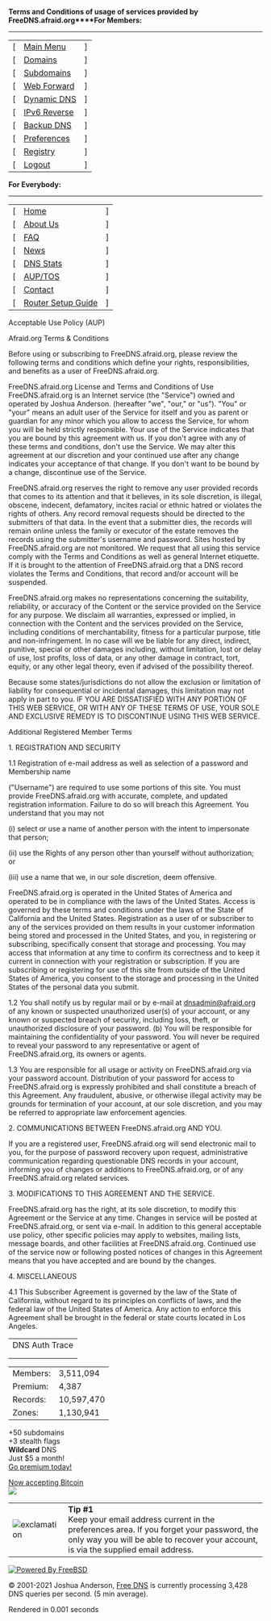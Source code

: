 **Terms and Conditions of usage of services provided by FreeDNS.afraid.org****For Members:**

* * *

|     |     |     |
| --- | --- | --- |
| \[  | [Main Menu](http://freedns.afraid.org/menu/) | \]  |
| \[  | [Domains](http://freedns.afraid.org/domain/) | \]  |
| \[  | [Subdomains](http://freedns.afraid.org/subdomain/) | \]  |
| \[  | [Web Forward](http://freedns.afraid.org/redirect/) | \]  |
| \[  | [Dynamic DNS](http://freedns.afraid.org/dynamic/) | \]  |
| \[  | [IPv6 Reverse](http://freedns.afraid.org/reverse/) | \]  |
| \[  | [Backup DNS](http://freedns.afraid.org/secondary/) | \]  |
| \[  | [Preferences](http://freedns.afraid.org/profile/) | \]  |
| \[  | [Registry](http://freedns.afraid.org/domain/registry/) | \]  |
| \[  | [Logout](http://freedns.afraid.org/logout/) | \]  |

  
  
**For Everybody:**

* * *

|     |     |     |
| --- | --- | --- |
| \[  | [Home](http://freedns.afraid.org/) | \]  |
| \[  | [About Us](http://freedns.afraid.org/about-us/) | \]  |
| \[  | [FAQ](http://freedns.afraid.org/faq/) | \]  |
| \[  | [News](http://freedns.afraid.org/news/) | \]  |
| \[  | [DNS Stats](http://freedns.afraid.org/stats/) | \]  |
| \[  | [AUP/TOS](http://freedns.afraid.org/signup/aup/) | \]  |
| \[  | [Contact](http://freedns.afraid.org/contact/) | \]  |
| \[  | [Router Setup Guide](http://freedns.afraid.org/guide/dd-wrt/) | \]  |

  
  
  

Acceptable Use Policy (AUP)  
  
Afraid.org Terms & Conditions  
  
Before using or subscribing to FreeDNS.afraid.org, please review the following terms and conditions which define your rights, responsibilities, and benefits as a user of FreeDNS.afraid.org.  
  
FreeDNS.afraid.org License and Terms and Conditions of Use FreeDNS.afraid.org is an Internet service (the "Service") owned and operated by Joshua Anderson. (hereafter "we", "our," or "us"). "You" or "your" means an adult user of the Service for itself and you as parent or guardian for any minor which you allow to access the Service, for whom you will be held strictly responsible. Your use of the Service indicates that you are bound by this agreement with us. If you don't agree with any of these terms and conditions, don't use the Service. We may alter this agreement at our discretion and your continued use after any change indicates your acceptance of that change. If you don't want to be bound by a change, discontinue use of the Service.  
  
FreeDNS.afraid.org reserves the right to remove any user provided records that comes to its attention and that it believes, in its sole discretion, is illegal, obscene, indecent, defamatory, incites racial or ethnic hatred or violates the rights of others. Any record removal requests should be directed to the submitters of that data. In the event that a submitter dies, the records will remain online unless the family or executor of the estate removes the records using the submitter's username and password. Sites hosted by FreeDNS.afraid.org are not monitored. We request that all using this service comply with the Terms and Conditions as well as general Internet etiquette. If it is brought to the attention of FreeDNS.afraid.org that a DNS record violates the Terms and Conditions, that record and/or account will be suspended.  
  
FreeDNS.afraid.org makes no representations concerning the suitability, reliability, or accuracy of the Content or the service provided on the Service for any purpose. We disclaim all warranties, expressed or implied, in connection with the Content and the services provided on the Service, including conditions of merchantability, fitness for a particular purpose, title and non-infringement. In no case will we be liable for any direct, indirect, punitive, special or other damages including, without limitation, lost or delay of use, lost profits, loss of data, or any other damage in contract, tort, equity, or any other legal theory, even if advised of the possibility thereof.  
  
Because some states/jurisdictions do not allow the exclusion or limitation of liability for consequential or incidental damages, this limitation may not apply in part to you. IF YOU ARE DISSATISFIED WITH ANY PORTION OF THIS WEB SERVICE, OR WITH ANY OF THESE TERMS OF USE, YOUR SOLE AND EXCLUSIVE REMEDY IS TO DISCONTINUE USING THIS WEB SERVICE.  
  
Additional Registered Member Terms  
  
1\. REGISTRATION AND SECURITY  
  
1.1 Registration of e-mail address as well as selection of a password and Membership name  
  
("Username") are required to use some portions of this site. You must provide FreeDNS.afraid.org with accurate, complete, and updated registration information. Failure to do so will breach this Agreement. You understand that you may not  
  
(i) select or use a name of another person with the intent to impersonate that person;  
  
(ii) use the Rights of any person other than yourself without authorization; or  
  
(iii) use a name that we, in our sole discretion, deem offensive.  
  
FreeDNS.afraid.org is operated in the United States of America and operated to be in compliance with the laws of the United States. Access is governed by these terms and conditions under the laws of the State of California and the United States. Registration as a user of or subscriber to any of the services provided on them results in your customer information being stored and processed in the United States, and you, in registering or subscribing, specifically consent that storage and processing. You may access that information at any time to confirm its correctness and to keep it current in connection with your registration or subscription. If you are subscribing or registering for use of this site from outside of the United States of America, you consent to the storage and processing in the United States of the personal data you submit.  
  
1.2 You shall notify us by regular mail or by e-mail at dnsadmin@afraid.org of any known or suspected unauthorized user(s) of your account, or any known or suspected breach of security, including loss, theft, or unauthorized disclosure of your password. (b) You will be responsible for maintaining the confidentiality of your password. You will never be required to reveal your password to any representative or agent of FreeDNS.afraid.org, its owners or agents.  
  
1.3 You are responsible for all usage or activity on FreeDNS.afraid.org via your password account. Distribution of your password for access to FreeDNS.afraid.org is expressly prohibited and shall constitute a breach of this Agreement. Any fraudulent, abusive, or otherwise illegal activity may be grounds for termination of your account, at our sole discretion, and you may be referred to appropriate law enforcement agencies.  
  
2\. COMMUNICATIONS BETWEEN FreeDNS.afraid.org AND YOU.  
  
If you are a registered user, FreeDNS.afraid.org will send electronic mail to you, for the purpose of password recovery upon request, administrative communication regarding questionable DNS records in your account, informing you of changes or additions to FreeDNS.afraid.org, or of any FreeDNS.afraid.org related services.  
  
3\. MODIFICATIONS TO THIS AGREEMENT AND THE SERVICE.  
  
FreeDNS.afraid.org has the right, at its sole discretion, to modify this Agreement or the Service at any time. Changes in service will be posted at FreeDNS.afraid.org, or sent via e-mail. In addition to this general acceptable use policy, other specific policies may apply to websites, mailing lists, message boards, and other facilities at FreeDNS.afraid.org. Continued use of the service now or following posted notices of changes in this Agreement means that you have accepted and are bound by the changes.  
  
4\. MISCELLANEOUS  
  
4.1 This Subscriber Agreement is governed by the law of the State of California, without regard to its principles on conflicts of laws, and the federal law of the United States of America. Any action to enforce this Agreement shall be brought in the federal or state courts located in Los Angeles.  
  

  

|     |
| --- |
| DNS Auth Trace |
|     |
|     |     |

|     |     |
| --- | --- |
| Members: | 3,511,094 |
| Premium: | 4,387 |
| Records: | 10,597,470 |
| Zones: | 1,130,941 |

  

+50 subdomains  
+3 stealth flags  
**Wildcard** DNS  
Just $5 a month!  
[Go premium today!](http://freedns.afraid.org/premium/)  
  

[Now accepting Bitcoin](http://freedns.afraid.org/premium/bitcoin/)  
[![](/images/bitcoin-logo.jpg)](http://freedns.afraid.org/premium/bitcoin/)  
  

|     |     |
| --- | --- |
| ![exclamation](/images/exclaim.gif) | **Tip #1**  <br>Keep your email address current in the preferences area. If you forget your password, the only way you will be able to recover your account, is via the supplied email address. |

[![Powered By FreeBSD](/images/powerani.gif)](http://www.freebsd.org/)

© 2001-2021 Joshua Anderson, [Free DNS](http://freedns.afraid.org/) is currently processing 3,428 DNS queries per second. (5 min average).  

Rendered in 0.001 seconds